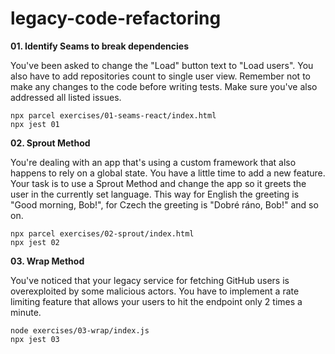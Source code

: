 # legacy-code-refactoring

**01. Identify Seams to break dependencies**

You've been asked to change the "Load" button text to "Load users". You also have to add repositories count to single user view. Remember not to make any changes to the code before writing tests. Make sure you've also addressed all listed issues.

    npx parcel exercises/01-seams-react/index.html
    npx jest 01

**02. Sprout Method**

You're dealing with an app that's using a custom framework that also happens to rely on a global state. You have a little time to add a new feature. Your task is to use a Sprout Method and change the app so it greets the user in the currently set language. This way for English the greeting is "Good morning, Bob!", for Czech the greeting is "Dobré ráno, Bob!" and so on.

    npx parcel exercises/02-sprout/index.html
    npx jest 02

**03. Wrap Method**

You've noticed that your legacy service for fetching GitHub users is overexploited by some malicious actors. You have to implement a rate limiting feature that allows your users to hit the endpoint only 2 times a minute.

    node exercises/03-wrap/index.js
    npx jest 03

